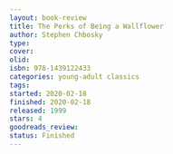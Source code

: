 ```yaml
--- 
layout: book-review 
title: The Perks of Being a Wallflower 
author: Stephen Chbosky 
type: 
cover: 
olid:  
isbn: 978-1439122433
categories: young-adult classics
tags:  
started: 2020-02-18
finished: 2020-02-18
released: 1999
stars: 4
goodreads_review:  
status: Finished
---  
```

